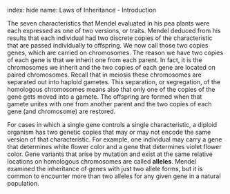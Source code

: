 index: hide
name: Laws of Inheritance - Introduction

The seven characteristics that Mendel evaluated in his pea plants were each expressed as one of two versions, or traits. Mendel deduced from his results that each individual had two discrete copies of the characteristic that are passed individually to offspring. We now call those two copies genes, which are carried on chromosomes. The reason we have two copies of each gene is that we inherit one from each parent. In fact, it is the chromosomes we inherit and the two copies of each gene are located on paired chromosomes. Recall that in meiosis these chromosomes are separated out into haploid gametes. This separation, or segregation, of the homologous chromosomes means also that only one of the copies of the gene gets moved into a gamete. The offspring are formed when that gamete unites with one from another parent and the two copies of each gene (and chromosome) are restored.

For cases in which a single gene controls a single characteristic, a diploid organism has two genetic copies that may or may not encode the same version of that characteristic. For example, one individual may carry a gene that determines white flower color and a gene that determines violet flower color. Gene variants that arise by mutation and exist at the same relative locations on homologous chromosomes are called  **alleles**. Mendel examined the inheritance of genes with just two allele forms, but it is common to encounter more than two alleles for any given gene in a natural population.
